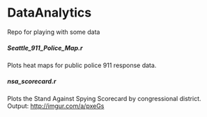 DataAnalytics
=============

Repo for playing with some data


##### Seattle_911_Police_Map.r 
Plots heat maps for public police 911 response data.
    
##### nsa_scorecard.r 
Plots the Stand Against Spying Scorecard by congressional district.  
    Output: http://imgur.com/a/pxeGs
